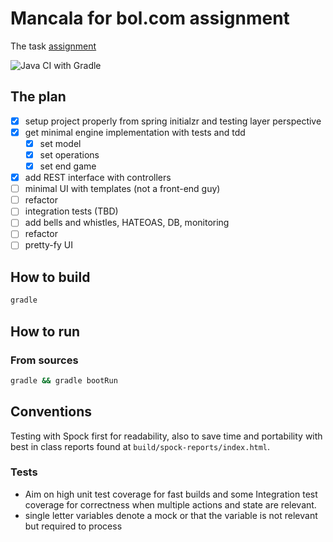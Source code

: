 # Mancala for bol.com assignment 

The task [assignment](./TechAssignment_2020.pdf)

![Java CI with Gradle](https://github.com/mashimom/mancala/workflows/Java%20CI%20with%20Gradle/badge.svg?branch=master)

## The plan

* [x] setup project properly from spring initialzr and testing layer perspective
* [x] get minimal engine implementation with tests and tdd
    * [x] set model
    * [x] set operations
    * [x] set end game
* [x] add REST interface with controllers
* [ ] minimal UI with templates (not a front-end guy)
* [ ] refactor
* [ ] integration tests (TBD)
* [ ] add bells and whistles, HATEOAS, DB, monitoring
* [ ] refactor
* [ ] pretty-fy UI

## How to build

```bash
gradle 
```
## How to run

### From sources

```bash
gradle && gradle bootRun
```

## Conventions

Testing with Spock first for readability, also to save time and portability with best in class reports found at `build/spock-reports/index.html`.
 
### Tests

* Aim on high unit test coverage for fast builds and some Integration test coverage for correctness when multiple actions and state are relevant.
* single letter variables denote a mock or that the variable is not relevant but required to process
